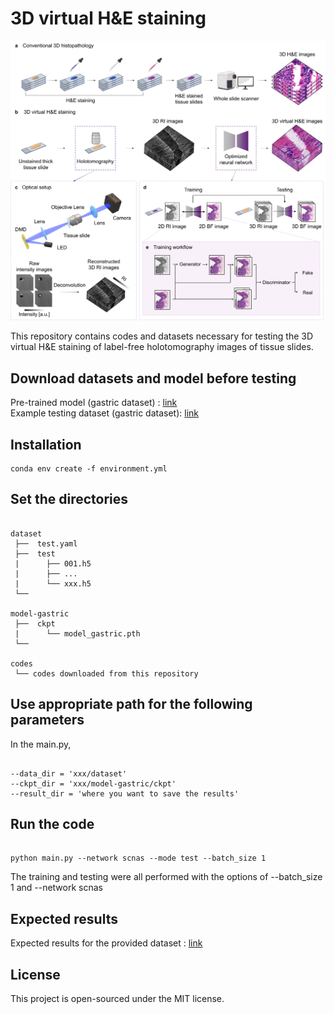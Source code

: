 # 3D virtual H&E staining
![Overview of virtual H&E staining](images/fig1.jpg)

This repository contains codes and datasets necessary for testing the 3D virtual H&E staining of label-free holotomography images of tissue slides.

## Download datasets and model before testing
Pre-trained model (gastric dataset) : [link](https://drive.google.com/file/d/1rB6pM1pJmdayTqAzPdaV7xmjihmPQHZm/view?usp=sharing) <br>
Example testing dataset (gastric dataset): [link](https://drive.google.com/drive/folders/19YCDilCcSdIkYjsbzDsblbmHX_Y3whN0?usp=drive_link)

## Installation
```shell
conda env create -f environment.yml
``` 

## Set the directories

```shell

dataset                
 ├──  test.yaml
 ├──  test     
 |      ├── 001.h5     
 |      ├── ...
 |      └── xxx.h5
 └──

model-gastric                
 ├──  ckpt     
 |      └── model_gastric.pth
 └──

codes
 └── codes downloaded from this repository

```

## Use appropriate path for the following parameters
In the main.py, 

``` shell

--data_dir = 'xxx/dataset'
--ckpt_dir = 'xxx/model-gastric/ckpt'
--result_dir = 'where you want to save the results'

```


## Run the code

```shell

python main.py --network scnas --mode test --batch_size 1

```
The training and testing were all performed with the options of --batch_size 1 and --network scnas

## Expected results
Expected results for the provided dataset : [link](https://drive.google.com/drive/folders/1B7I-rK08SQtLryqWlFhLTurYagtW-dTU?usp=drive_link)

## License
This project is open-sourced under the MIT license.


